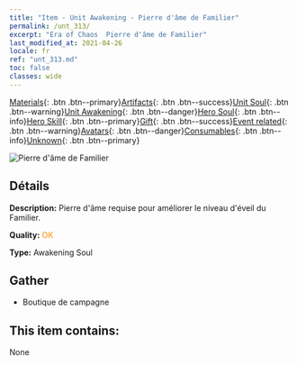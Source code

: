 ```yaml
---
title: "Item - Unit Awakening - Pierre d'âme de Familier"
permalink: /unt_313/
excerpt: "Era of Chaos  Pierre d'âme de Familier"
last_modified_at: 2021-04-26
locale: fr
ref: "unt_313.md"
toc: false
classes: wide
---
```

 [Materials](/ItemsFR/){: .btn .btn--primary}[Artifacts](/ItemsFR/Artifacts/){: .btn .btn--success}[Unit Soul](/ItemsFR/UnitSoul/){: .btn .btn--warning}[Unit Awakening](/ItemsFR/UnitAwakening/){: .btn .btn--danger}[Hero Soul](/ItemsFR/HeroSoul/){: .btn .btn--info}[Hero Skill](/ItemsFR/HeroSkill/){: .btn .btn--primary}[Gift](/ItemsFR/Gift/){: .btn .btn--success}[Event related](/ItemsFR/Events/){: .btn .btn--warning}[Avatars](/ItemsFR/Avatars/){: .btn .btn--danger}[Consumables](/ItemsFR/Consumables/){: .btn .btn--info}[Unknown](/ItemsFR/Unknown/){: .btn .btn--primary}

 ![Pierre d'âme de Familier](/images/u/tia_xiaoemo.jpg)

## Détails
 **Description:** Pierre d'âme requise pour améliorer le niveau d'éveil du Familier.

 **Quality:** <span style="color: #FF8C00">OK</span>

 **Type:** Awakening Soul

## Gather

*    Boutique de campagne 

## This item contains:

  None

